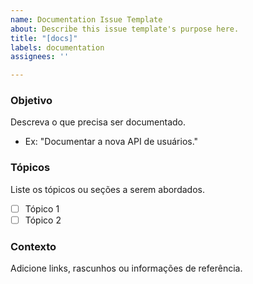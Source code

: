```yaml
---
name: Documentation Issue Template
about: Describe this issue template's purpose here.
title: "[docs]"
labels: documentation
assignees: ''

---
```


### Objetivo

Descreva o que precisa ser documentado.
- Ex: "Documentar a nova API de usuários."

### Tópicos

Liste os tópicos ou seções a serem abordados.
- [ ] Tópico 1
- [ ] Tópico 2

### Contexto
Adicione links, rascunhos ou informações de referência.
